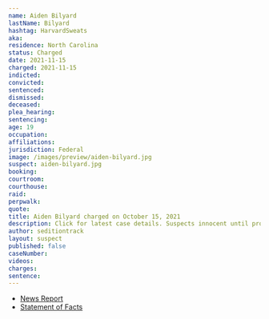 ```yaml
---
name: Aiden Bilyard
lastName: Bilyard
hashtag: HarvardSweats
aka:
residence: North Carolina
status: Charged
date: 2021-11-15
charged: 2021-11-15
indicted:
convicted:
sentenced:
dismissed:
deceased:
plea_hearing:
sentencing:
age: 19
occupation:
affiliations:
jurisdiction: Federal
image: /images/preview/aiden-bilyard.jpg
suspect: aiden-bilyard.jpg
booking: 
courtroom:
courthouse:
raid:
perpwalk:
quote:
title: Aiden Bilyard charged on October 15, 2021
description: Click for latest case details. Suspects innocent until proven guilty.
author: seditiontrack
layout: suspect
published: false
caseNumber:
videos:
charges:
sentence:
---
```


- [News Report](https://www.huffpost.com/entry/aiden-bilyard-capitol-riot-air-force_n_619d3479e4b044a1cc0dc38c)
- [Statement of Facts](https://extremism.gwu.edu/sites/g/files/zaxdzs2191/f/Aiden%20Henry%20Bilyard%20Statement%20of%20Facts.pdf)
